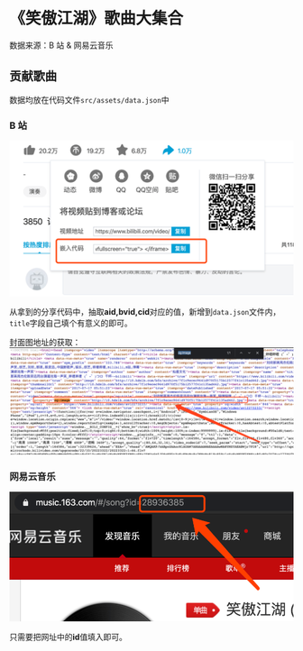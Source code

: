 # 《笑傲江湖》歌曲大集合

数据来源：B 站 & 网易云音乐

## 贡献歌曲

数据均放在代码文件`src/assets/data.json`中

### B 站

![如何从B站添加](./add.b.png)

从拿到的分享代码中，抽取**aid,bvid,cid**对应的值，新增到`data.json`文件内，`title`字段自己填个有意义的即可。

封面图地址的获取：
![获取封面图地址](./add.b.cover.png)

### 网易云音乐

![如何从网易云音乐添加](./add.netease.png)

只需要把网址中的**id**值填入即可。

